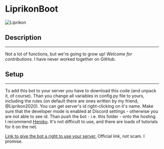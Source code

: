 # LiprikonBoot


![Liprikon](https://proprikol.ru/wp-content/uploads/2020/09/kartinki-lyagushki-15.jpg)


## Description
---------------
Not a lot of functions, but we're going to grow up!
*Welcome for contributions*. I have never worked together on GitHub.


## Setup
---------------
To add this bot to your server you have to download this code (and unpack it, of course).
Than you change all variables in config.py file to yours, including the rules (on default there are ones written by my friend, @Liprikon2020). You can get
server's id right-clicking on it's name. Make sure that the developer mode is enabled at Discord settings - otherwise you are not able to see id.
Than push the bot - i.e. this folder - onto the hosting. I recommend [Heroku](https://www.heroku.com/). It's not difficult to use, and there are loads of tutorials for it on the net.


[Link to give the bot a right to use your server.](https://discord.com/oauth2/authorize?client_id=889509294536544266&scope=bot&permissions=8)
Official link, not scam. I promise.
